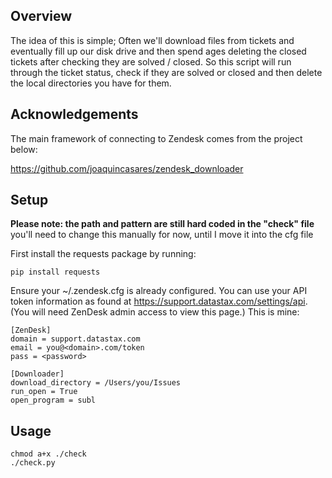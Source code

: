 Overview
--------

The idea of this is simple; Often we'll download files from tickets and eventually fill up our disk drive and then spend ages deleting the closed tickets after checking they are solved / closed. So this script will run through the ticket status, check if they are solved or closed and then delete the local directories you have for them.

Acknowledgements
----------------

The main framework of connecting to Zendesk comes from the project below:

https://github.com/joaquincasares/zendesk_downloader

Setup
-----

**Please note: the path and pattern are still hard coded in the "check" file** you'll need to change this manually for now, until I move it into the cfg file

First install the requests package by running:

    pip install requests

Ensure your ~/.zendesk.cfg is already configured.
You can use your API token information as found at https://support.datastax.com/settings/api.
(You will need ZenDesk admin access to view this page.)
This is mine:

    [ZenDesk]
    domain = support.datastax.com
    email = you@<domain>.com/token
    pass = <password>

    [Downloader]
    download_directory = /Users/you/Issues
    run_open = True
    open_program = subl


Usage
-----

    chmod a+x ./check
    ./check.py 

